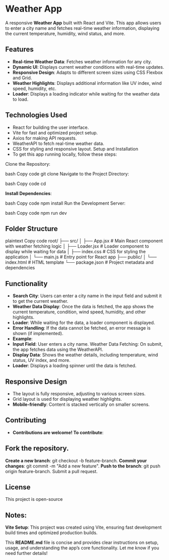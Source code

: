 # Weather App

A responsive **Weather App** built with React and Vite. This app allows users to enter a city name and fetches real-time weather information, displaying the current temperature, humidity, wind status, and more.

## Features

- **Real-time Weather Data**: Fetches weather information for any city.
- **Dynamic UI**: Displays current weather conditions with real-time updates.
- **Responsive Design**: Adapts to different screen sizes using CSS Flexbox and Grid.
- **Weather Highlights**: Displays additional information like UV index, wind speed, humidity, etc.
- **Loader**: Displays a loading indicator while waiting for the weather data to load.

## Technologies Used 

- React for building the user interface.
- Vite for fast and optimized project setup.
- Axios for making API requests.
- WeatherAPI to fetch real-time weather data.
- CSS for styling and responsive layout.
Setup and Installation
- To get this app running locally, follow these steps:

Clone the Repository:

bash
Copy code
git clone <repository-url>
Navigate to the Project Directory:

bash
Copy code
cd <project-folder>

**Install Dependencies**:

bash
Copy code
npm install
Run the Development Server:

bash
Copy code
npm run dev


## Folder Structure

plaintext
Copy code
root/
├── src/
│   ├── App.jsx         # Main React component with weather fetching logic
│   ├── Loader.jsx      # Loader component to display while waiting for data
│   ├── index.css       # CSS for styling the application
│   └── main.js         # Entry point for React app
├── public/
│   └── index.html      # HTML template
└── package.json        # Project metadata and dependencies

## Functionality

- **Search City**: Users can enter a city name in the input field and submit it to get the current weather.
- **Weather Data Display**: Once the data is fetched, the app shows the current temperature, condition, wind speed, humidity, and other highlights.
- **Loader**: While waiting for the data, a loader component is displayed.
- **Error Handling**: If the data cannot be fetched, an error message is shown (if implemented).
- **Example**:
- **Input Field**: User enters a city name.
Weather Data Fetching: On submit, the app fetches data using the WeatherAPI.
- **Display Data**: Shows the weather details, including temperature, wind status, UV index, and more.
- **Loader**: Displays a loading spinner until the data is fetched.

## Responsive Design

- The layout is fully responsive, adjusting to various screen sizes.
- Grid layout is used for displaying weather highlights.
- **Mobile-friendly**: Content is stacked vertically on smaller screens.

## Contributing

- **Contributions are welcome! To contribute**:

## Fork the repository.

**Create a new branch**: git checkout -b feature-branch.
**Commit your changes**: git commit -m "Add a new feature".
**Push to the branch**: git push origin feature-branch.
Submit a pull request.

## License

This project is open-source 

## Notes:

**Vite Setup**: This project was created using Vite, ensuring fast development build times and optimized production builds.

This **README.md** file is concise and provides clear instructions on setup, usage, and understanding the app’s core functionality. Let me know if you need further details!
